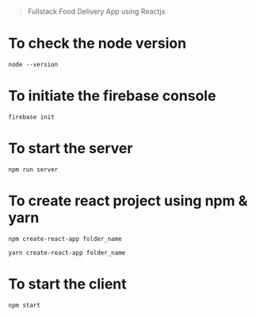 > Fullstack Food Delivery App using Reactjs 

# To check the node version

```
node --version
```

# To initiate the firebase console

```
firebase init
```

# To start the server

```
npm run server
```

# To create react project using npm & yarn

```
npm create-react-app folder_name
```

```
yarn create-react-app folder_name
```

# To start the client

```
npm start
```



